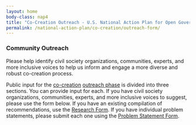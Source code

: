 ```yaml
---
layout: home
body-class: nap4
title: "Co-Creation Outreach - U.S. National Action Plan for Open Government"
permalink: /national-action-plan/co-creation/outreach-form/
---
```



### Community Outreach

Please help identify civil society organizations, communities, experts, and more inclusive voices to help us inform and engage a more diverse and robust co-creation process.

Public input for the [co-creation](../) [outreach phase](../outreach/) is divided into three sections. You can provide input for each. If you have civil society organizations, communities, experts, and more inclusive voices to suggest, please use the form below. If you have an existing compilation of recommendations, use the [Research Form](../research-form). If you have individual problem statements, please submit each one using the [Problem Statement Form](../problem-statements/).


<script src="https://touchpoints.app.cloud.gov/touchpoints/4f48f985.js" async></script>
<div id="action-plan-feedback-community"></div>